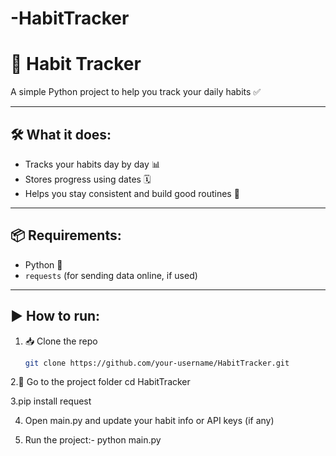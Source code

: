 # -HabitTracker

# 📅 Habit Tracker

A simple Python project to help you track your daily habits ✅

---

## 🛠️ What it does:

- Tracks your habits day by day 📊  
- Stores progress using dates 🗓️  
- Helps you stay consistent and build good routines 💪

---

## 📦 Requirements:

- Python 🐍  
- `requests` (for sending data online, if used)

---

## ▶️ How to run:

1. 📥 Clone the repo  
   ```bash
   git clone https://github.com/your-username/HabitTracker.git

2.📂 Go to the project folder
cd HabitTracker

3.pip install request

4. Open main.py and update your habit info or API keys (if any)
   
5. Run the project:-
python main.py
   
   
